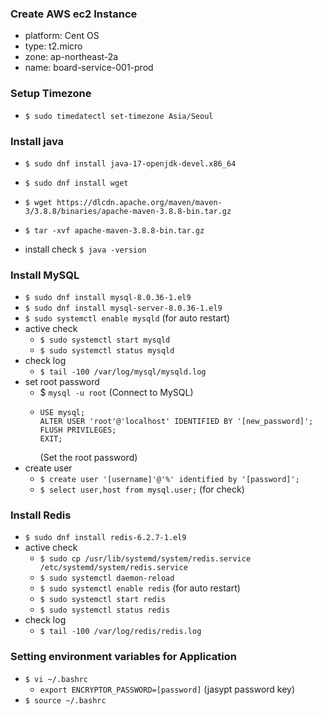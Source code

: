### Create AWS ec2 Instance
- platform: Cent OS
- type: t2.micro
- zone: ap-northeast-2a
- name: board-service-001-prod

### Setup Timezone
- `$ sudo timedatectl set-timezone Asia/Seoul`

### Install java
- `$ sudo dnf install java-17-openjdk-devel.x86_64`
- `$ sudo dnf install wget`
- `$ wget https://dlcdn.apache.org/maven/maven-3/3.8.8/binaries/apache-maven-3.8.8-bin.tar.gz`
- `$ tar -xvf apache-maven-3.8.8-bin.tar.gz`

- install check `$ java -version`

### Install MySQL
- `$ sudo dnf install mysql-8.0.36-1.el9`
- `$ sudo dnf install mysql-server-8.0.36-1.el9`
- `$ sudo systemctl enable mysqld` (for auto restart)
- active check
    - `$ sudo systemctl start mysqld` 
    - `$ sudo systemctl status mysqld`
- check log
    - `$ tail -100 /var/log/mysql/mysqld.log`
- set root password
    - $ `mysql -u root` (Connect to MySQL)
    - ```
      USE mysql;
      ALTER USER 'root'@'localhost' IDENTIFIED BY '[new_password]';
      FLUSH PRIVILEGES;
      EXIT;
      ```
      (Set the root password)
- create user
    - `$ create user '[username]'@'%' identified by '[password]';`
    - `$ select user,host from mysql.user;` (for check)

### Install Redis
- `$ sudo dnf install redis-6.2.7-1.el9`
- active check 
    - `$ sudo cp /usr/lib/systemd/system/redis.service /etc/systemd/system/redis.service`
    - `$ sudo systemctl daemon-reload`
    - `$ sudo systemctl enable redis` (for auto restart)
    - `$ sudo systemctl start redis`
    - `$ sudo systemctl status redis`
- check log
    - `$ tail -100 /var/log/redis/redis.log`

### Setting environment variables for Application
- `$ vi ~/.bashrc`
    - `export ENCRYPTOR_PASSWORD=[password]` (jasypt password key)
- `$ source ~/.bashrc`
